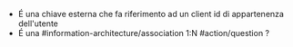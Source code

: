 - É una chiave esterna che fa riferimento ad un client id di appartenenza dell'utente
- É una #information-architecture/association 1:N #action/question ?